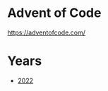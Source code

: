 # Advent of Code

https://adventofcode.com/

# Years

- [2022](https://github.com/urda/advent-of-code/blob/master/years/2022/README.md)
